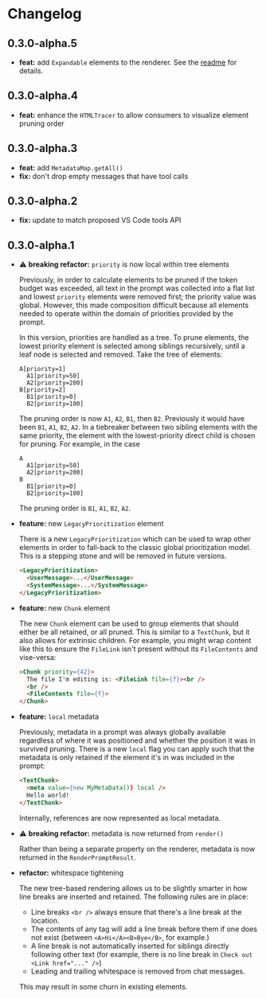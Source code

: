 # Changelog

## 0.3.0-alpha.5

- **feat:** add `Expandable` elements to the renderer. See the [readme](./README.md#expandable-text) for details.

## 0.3.0-alpha.4

- **feat:** enhance the `HTMLTracer` to allow consumers to visualize element pruning order

## 0.3.0-alpha.3

- **feat:** add `MetadataMap.getAll()`
- **fix:** don't drop empty messages that have tool calls

## 0.3.0-alpha.2

- **fix:** update to match proposed VS Code tools API

## 0.3.0-alpha.1

- ⚠️ **breaking refactor:** `priority` is now local within tree elements

  Previously, in order to calculate elements to be pruned if the token budget was exceeded, all text in the prompt was collected into a flat list and lowest `priority` elements were removed first; the priority value was global. However, this made composition difficult because all elements needed to operate within the domain of priorities provided by the prompt.

  In this version, priorities are handled as a tree. To prune elements, the lowest priority element is selected among siblings recursively, until a leaf node is selected and removed. Take the tree of elements:

  ```
  A[priority=1]
    A1[priority=50]
    A2[priority=200]
  B[priority=2]
    B1[priority=0]
    B2[priority=100]
  ```

  The pruning order is now `A1`, `A2`, `B1`, then `B2`. Previously it would have been `B1`, `A1`, `B2`, `A2`. In a tiebreaker between two sibling elements with the same priority, the element with the lowest-priority direct child is chosen for pruning. For example, in the case

  ```
  A
    A1[priority=50]
    A2[priority=200]
  B
    B1[priority=0]
    B2[priority=100]
  ```

  The pruning order is `B1`, `A1`, `B2`, `A2`.

- **feature:** new `LegacyPrioritization` element

  There is a new `LegacyPrioritization` which can be used to wrap other elements in order to fall-back to the classic global prioritization model. This is a stepping stone and will be removed in future versions.

  ```html
  <LegacyPrioritization>
    <UserMessage>...</UserMessage>
    <SystemMessage>...</SystemMessage>
  </LegacyPrioritization>
  ```

- **feature:** new `Chunk` element

  The new `Chunk` element can be used to group elements that should either be all retained, or all pruned. This is similar to a `TextChunk`, but it also allows for extrinsic children. For example, you might wrap content like this to ensure the `FileLink` isn't present without its `FileContents` and vise-versa:

  ```html
  <Chunk priority={42}>
    The file I'm editing is: <FileLink file={f}><br />
    <br />
    <FileContents file={f}>
  </Chunk>
  ```

- **feature:** `local` metadata

  Previously, metadata in a prompt was always globally available regardless of where it was positioned and whether the position it was in survived pruning. There is a new `local` flag you can apply such that the metadata is only retained if the element it's in was included in the prompt:

  ```html
  <TextChunk>
    <meta value={new MyMetaData()} local />
    Hello world!
  </TextChunk>
  ```

  Internally, references are now represented as local metadata.

- ⚠️ **breaking refactor:** metadata is now returned from `render()`

  Rather than being a separate property on the renderer, metadata is now returned in the `RenderPromptResult`.

- **refactor:** whitespace tightening

  The new tree-based rendering allows us to be slightly smarter in how line breaks are inserted and retained. The following rules are in place:

  - Line breaks `<br />` always ensure that there's a line break at the location.
  - The contents of any tag will add a line break before them if one does not exist (between `<A>Hi</A><B>Bye</B>`, for example.)
  - A line break is not automatically inserted for siblings directly following other text (for example, there is no line break in `Check out <Link href="..." />`)
  - Leading and trailing whitespace is removed from chat messages.

  This may result in some churn in existing elements.
